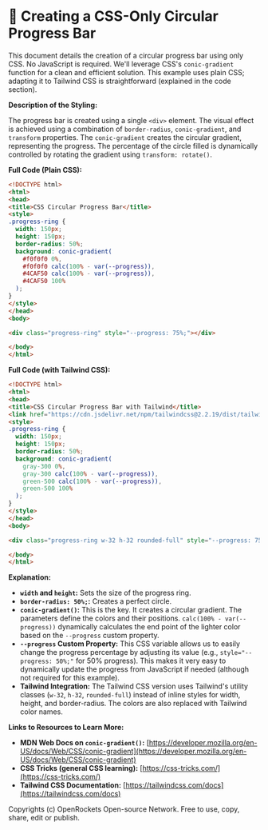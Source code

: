 # 🐞 Creating a CSS-Only Circular Progress Bar


This document details the creation of a circular progress bar using only CSS. No JavaScript is required.  We'll leverage CSS's `conic-gradient` function for a clean and efficient solution. This example uses plain CSS; adapting it to Tailwind CSS is straightforward (explained in the code section).

**Description of the Styling:**

The progress bar is created using a single `<div>` element.  The visual effect is achieved using a combination of `border-radius`, `conic-gradient`, and `transform` properties. The `conic-gradient` creates the circular gradient, representing the progress. The percentage of the circle filled is dynamically controlled by rotating the gradient using `transform: rotate()`.

**Full Code (Plain CSS):**

```html
<!DOCTYPE html>
<html>
<head>
<title>CSS Circular Progress Bar</title>
<style>
.progress-ring {
  width: 150px;
  height: 150px;
  border-radius: 50%;
  background: conic-gradient(
    #f0f0f0 0%,
    #f0f0f0 calc(100% - var(--progress)),
    #4CAF50 calc(100% - var(--progress)),
    #4CAF50 100%
  );
}
</style>
</head>
<body>

<div class="progress-ring" style="--progress: 75%;"></div>

</body>
</html>
```

**Full Code (with Tailwind CSS):**

```html
<!DOCTYPE html>
<html>
<head>
<title>CSS Circular Progress Bar with Tailwind</title>
<link href="https://cdn.jsdelivr.net/npm/tailwindcss@2.2.19/dist/tailwind.min.css" rel="stylesheet">
<style>
.progress-ring {
  width: 150px;
  height: 150px;
  border-radius: 50%;
  background: conic-gradient(
    gray-300 0%,
    gray-300 calc(100% - var(--progress)),
    green-500 calc(100% - var(--progress)),
    green-500 100%
  );
}
</style>
</head>
<body>

<div class="progress-ring w-32 h-32 rounded-full" style="--progress: 75%;"></div>

</body>
</html>

```

**Explanation:**

* **`width` and `height`:**  Sets the size of the progress ring.
* **`border-radius: 50%;`:** Creates a perfect circle.
* **`conic-gradient()`:** This is the key. It creates a circular gradient.  The parameters define the colors and their positions.  `calc(100% - var(--progress))` dynamically calculates the end point of the lighter color based on the `--progress` custom property.
* **`--progress` Custom Property:** This CSS variable allows us to easily change the progress percentage by adjusting its value (e.g., `style="--progress: 50%;"` for 50% progress).  This makes it very easy to dynamically update the progress from JavaScript if needed (although not required for this example).
* **Tailwind Integration:** The Tailwind CSS version uses Tailwind's utility classes (`w-32`, `h-32`, `rounded-full`) instead of inline styles for width, height, and border-radius.  The colors are also replaced with Tailwind color names.


**Links to Resources to Learn More:**

* **MDN Web Docs on `conic-gradient()`:** [https://developer.mozilla.org/en-US/docs/Web/CSS/conic-gradient](https://developer.mozilla.org/en-US/docs/Web/CSS/conic-gradient)
* **CSS Tricks (general CSS learning):** [https://css-tricks.com/](https://css-tricks.com/)
* **Tailwind CSS Documentation:** [https://tailwindcss.com/docs](https://tailwindcss.com/docs)


Copyrights (c) OpenRockets Open-source Network. Free to use, copy, share, edit or publish.

